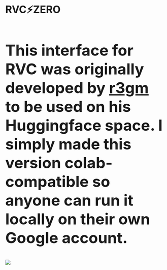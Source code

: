 # <font size="6">**RVC⚡ZERO**
This interface for RVC was originally developed by [r3gm](https://github.com/R3gm) to be used on his Huggingface space. I simply made this version colab-compatible so anyone can run it locally on their own Google account.
---

[![](https://github.com/user-attachments/assets/77594d13-f234-4093-b420-96806cbbfd3e)](https://colab.research.google.com/github/zzryn/rvc-webui/blob/main/RVC_ZERO.ipynb)
